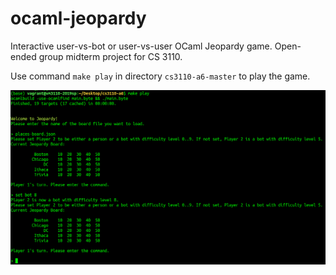 # ocaml-jeopardy
Interactive user-vs-bot or user-vs-user OCaml Jeopardy game. Open-ended group midterm project for CS 3110. 

Use command `make play` in directory `cs3110-a6-master` to play the game. 

![display1](display1.PNG)
